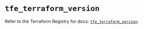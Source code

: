 # `tfe_terraform_version`

Refer to the Terraform Registry for docs: [`tfe_terraform_version`](https://registry.terraform.io/providers/hashicorp/tfe/0.58.1/docs/resources/terraform_version).
